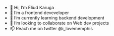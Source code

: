- 👋 Hi, I’m Eliud Karuga
- 👀 I’m a frontend deveveloper 
- 🌱 I’m currently learning backend development
- 💞️ I’m looking to collaborate on Web dev projects 
- 📫 Reach me on twitter @i_lovememphis

<!---
Mainbank5/Eliud is a ✨ special ✨ repository because its `README.md` (this file) appears on your GitHub profile.
You can click the Preview link to take a look at your changes.
--->
